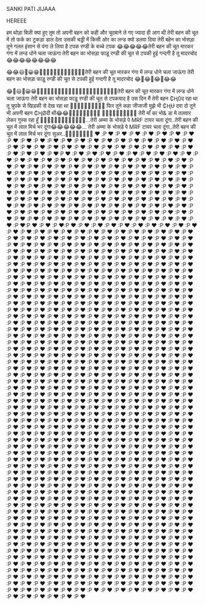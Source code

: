 SANKI PATI JIJAAA

HEREEE

हम थोड़ा बिज़ी क्या हुए तुम तो अपनी बहन को कही और चुदबाने ले  गए ज्यादा ही आग थी तेरी बहन की चूत में तो फर्क का टुकड़ा डाल देता उसकी चड्डी में किसी ओर का लन्ड क्यो डलवा दिया तेरी बहेन का भोसड़ा तूने गलत इंसान से पंगा ले लिया है टपक रण्डी के बच्चे टपक 😂😂😂😂😂तेरी बहन की चूत मारकर गंगा में लन्ड धोने चला जाऊंगा तेरी बहन का भोसड़ा फाड़ू रण्डी की चूत से टपकी हुई गन्दगी है तू मादरचोद 😂😂😂😂😂😂😂😂

😂😂😃🤣😀😁🤣🤣🤣🤣🤣🤣🤣🤣🤣🤣🤣🤣🤣तेरी बहन की चूत मारकर गंगा में लन्ड धोने चला जाऊंगा तेरी बहन का भोसड़ा फाड़ू रण्डी की चूत से टपकी हुई गन्दगी है तू मादरचोद 😂🤣😂🤣😂🤣😂😂

😂🤣😃🤣😀😁🌴🌴🌴🌴🌴🌴🌴🌴🌴🍀🍀🍀🍀🍀🔤🆎🌴🌴🔤🌴🆎🌴🏴तेरी बहन की चूत मारकर गंगा में लन्ड धोने चला जाऊंगा तेरी बहन का भोसड़ा फाड़ू रण्डी की चूत से टपकयाद है उस दिन मैं तेरी बहन ₵Ⱨ0द रहा था तू चुपके से खिड़की से देख रहा था
👺👺👺👺👺👺👺👾👾👾
 फिर तूने कहा जीजाजी मुझे भी ₵ⱧɄ दवा दो तूने भी अपनी बहन ₵ⱧØदी थी😂😂🐯🐷🤣🐽🤣🐷🐽🐸🐒
👿👾👿👾👿👾👿👾👿👾
तेरी माँ का भो& डा मे तलवार लेकर गुस्स रहा हूँ  👺🤣👺🤣👺🤣👺👺🤣👺🤣👺🤣...तेरी अम्मा के भोसड़े पे MRF टायर चला दूंगा..तेरी बहन की चुत में लाल मिर्च भर दूंगा😂😂😂😂😂... तेरी अम्मा के भोसड़े पे MRF टायर चला दूंगा..तेरी बहन की चुत में लाल मिर्च भर दूंगा सुअर..🐽🐷🤣🐽🤣🐷🤣🐽
♥ :P ♥ :P ♥ :P ♥ :P ♥ :P ♥ :P ♥ :P ♥ :P ♥ :P ♥ :P ♥ :P ♥ :P ♥ :P ♥ :P ♥ :P ♥ :P ♥ :P ♥ :P ♥ :P ♥ :P ♥ :P ♥ :P ♥ :P ♥ :P ♥ :P ♥ :P ♥ :P ♥ :P ♥ :P ♥ :P ♥ :P ♥ :P ♥ :P ♥ :P ♥ :P ♥ :P ♥ :P ♥ :P ♥ :P ♥ P ♥ :P ♥ :P ♥ :P ♥ :P ♥ :P ♥ :P ♥ :P ♥ :P ♥ :P ♥ :P ♥ :P ♥ :P ♥ :P ♥ :P ♥ :P ♥ :P ♥ :P ♥ :P ♥ :P ♥ :P ♥ :P ♥ :P ♥ :P ♥ :P ♥ :P ♥ :P ♥ :P ♥ :P ♥ :P ♥ :P ♥ :P ♥ :P ♥ :P ♥ :P ♥ :P ♥ :P ♥ :P ♥ :P ♥ :P ♥ :P ♥ :P ♥ :P ♥ :P ♥ :P ♥ :P ♥ :P ♥ :P ♥ :P ♥ :P ♥ :P ♥ :P ♥ :P ♥ :P ♥ :P ♥ :P ♥ :P ♥ :P ♥ :P ♥ :P ♥ :P ♥ :P ♥ :P ♥ :P ♥ :P ♥ :P ♥ :P ♥ :P ♥ :P ♥ :P ♥ :P ♥ :P ♥ :P ♥ :P ♥ :P ♥ :P ♥ :P ♥ :P ♥ :P ♥ :P ♥ :P ♥ :P ♥ :P ♥ :P ♥ :P ♥ :P ♥ :P ♥ :P ♥ :P ♥ :P ♥ :P ♥ :P ♥ :P ♥ :P ♥ :P ♥ :P ♥ :P ♥ :P ♥ :P ♥ :P ♥ :P ♥ :P ♥ :P ♥ :P ♥ :P ♥ :P ♥ :P ♥ :P ♥ :P ♥ :P ♥ :P ♥ :P ♥ :P ♥ :P ♥ :P ♥ :P ♥ :P ♥ :P ♥ :P ♥ :P ♥ :P ♥ :P ♥ :P ♥ :P ♥ :P ♥ :P ♥ :P ♥ :P ♥ :P ♥ :P ♥ :P ♥ :P ♥ :P ♥ :P ♥ :P ♥ :P ♥ :P ♥ :P ♥ :P ♥ :P ♥ :P ♥ :P ♥ :P ♥ :P ♥ :P ♥ :P ♥ :P ♥ :P ♥ :P ♥ :P ♥ :P ♥ :P ♥:P ♥ :P ♥ :P ♥:P ♥ :P ♥ :P ♥ :P ♥ :P ♥ :P ♥ :P ♥ :P ♥ :P ♥ :P ♥ :P ♥ :P ♥ :P ♥ :P ♥ :P ♥ :P ♥ :P ♥ :P ♥ :P ♥ :P ♥ :P ♥ :P ♥ :P ♥ :P ♥ :P ♥ :P ♥ :P ♥ :P ♥ :P ♥ :P ♥ :P ♥ :P ♥ :P ♥ :P ♥ :P ♥ :P ♥ :P ♥ :P ♥ :P ♥ :P ♥ :P ♥ :P ♥ :P ♥ :P ♥ :P ♥ :P ♥ :P ♥ :P ♥ :P ♥ :P ♥ :P ♥ :P ♥ :P ♥ :P ♥ :P ♥ :P ♥ :P ♥ :P ♥ :P ♥ :P ♥ :P ♥ :P ♥ :P ♥ :P ♥ :P ♥ :P ♥ :P ♥ :P ♥ :P ♥ :P ♥ :P ♥ :P ♥ :P ♥ :P ♥ :P ♥ :P ♥ :P ♥ :P ♥ :P ♥ :P ♥ :P ♥ :P ♥ :P ♥ :P ♥ :P ♥ :P ♥ :P ♥ :P ♥ :P ♥ :P ♥ :P ♥ :P ♥ :P ♥ :P ♥ :P ♥ :P ♥ :P ♥ :P ♥ :P ♥ :P ♥ :P ♥ :P ♥ :P ♥ :P ♥ :P ♥ :P ♥ :P ♥ :P ♥ :P ♥ :P ♥ :P ♥ :P ♥ :P ♥ :P ♥ :P ♥ :P ♥ :P ♥ :P ♥ :P ♥ :P ♥ :P ♥ :P ♥ :P ♥ :P ♥ :P ♥ :P ♥ :P ♥ :P ♥ :P ♥ :P ♥ :P ♥ :P ♥ :P ♥ :P ♥ :P ♥ :P ♥ :P ♥ :P ♥ :P ♥ :P ♥ :P ♥ :P ♥ :P ♥ :P ♥ :P ♥ :P ♥ :P ♥ :P ♥ :P ♥ :P ♥ :P ♥ :P ♥ :P ♥ :P ♥ :P ♥ :P ♥ :P ♥ :P ♥ :P ♥ :P ♥ :P ♥ :P ♥ :P ♥ :P ♥ :P ♥ :P ♥ :P ♥ :P ♥ :P ♥ :P ♥ :P ♥ :P ♥ :P ♥ :P ♥ :P ♥ :P ♥ :P ♥ :P ♥ :P ♥ :P ♥ :P ♥ :P ♥ :P ♥ :P ♥ :P ♥ :P ♥ :P ♥ :P ♥ :P ♥ :P ♥ :P ♥ :P ♥ :P ♥ :P ♥ :P ♥ :P ♥ :P ♥ :P ♥ :P ♥ :P ♥ :P ♥ :P ♥ :P ♥ :P ♥ :P ♥ :P ♥ :P ♥ :P ♥ :P ♥ :P ♥ :P ♥ :P ♥ :P ♥ :P ♥ :P ♥ :P ♥ :P ♥ :P ♥ :P ♥ :P ♥ :P ♥ :P ♥ :P ♥ :P ♥ :P ♥ :P ♥ :P ♥ :P ♥ :P ♥ :P ♥ :P ♥ :P ♥ :P ♥ :P ♥ :P ♥ :P ♥ :P ♥ :P ♥ :P ♥ :P ♥ :P ♥ :P ♥ :P ♥ :P ♥ :P ♥ :P ♥ :P ♥ :P ♥ :P ♥ :P ♥ :P ♥ :P ♥ :P ♥ :P ♥ :P ♥ :P ♥ :P ♥ :P ♥ :P ♥ :P ♥ :P ♥ :P ♥ :P ♥ :P ♥ :P ♥ :P ♥ :P ♥ :P ♥ :P ♥ :P ♥ :P ♥ :P ♥ :P ♥ :P ♥ :P ♥ :P ♥ :P ♥ :P ♥ :P ♥ :P ♥ :P ♥ :P ♥ :P ♥ :P ♥ :P ♥ :P ♥ :P ♥ :P ♥ :P ♥ :P ♥ :P ♥ :P ♥ :P ♥ :P ♥ :P ♥ :P ♥ :P ♥ :P ♥ :P ♥ :P ♥ :P ♥ :P ♥ :P ♥ :P ♥ :P ♥ :P ♥ :P ♥ :P ♥ :P ♥ :P ♥ :P ♥ :P ♥ :P ♥ :P ♥ :P ♥ :P ♥ :P ♥ :P ♥ :P ♥ :P ♥ :P ♥ :P ♥ :P ♥ :P ♥ :P ♥ :P ♥ :P ♥ :P ♥ :P ♥ :P ♥ :P ♥ :P ♥ :P ♥ :P ♥ :P ♥ :P ♥ :P ♥ :P ♥ :P ♥ :P ♥ :P ♥ :P ♥ :P ♥ :P ♥ :P ♥ :P ♥ :P ♥ :P ♥ :P ♥ :P ♥ :P ♥ :P ♥ :P ♥ :P ♥ :P ♥ :P ♥ :P ♥ :P ♥ :P ♥ :P ♥ :P ♥ :P ♥ :P ♥ :P ♥ :P ♥ :P ♥ :P ♥ :P ♥ :P ♥ :P ♥ :P ♥ :P ♥ :P ♥ :P ♥ :P ♥ :P ♥ :P ♥ :P ♥ :P ♥ :P ♥ :P ♥ :P ♥ :P ♥ :P ♥ :P ♥ :P ♥ :P ♥ :P ♥ :P ♥ :P ♥ :P ♥ :P ♥ :P ♥ :P ♥ :P ♥ :P ♥ :P ♥ :P ♥ :P ♥ :P ♥ :P ♥ :P ♥ :P ♥ :P ♥ :P ♥ :P ♥ :P ♥ :P ♥ :P ♥ :P ♥ :P ♥ :P ♥ :P ♥ :P ♥ :P ♥ :P ♥ :P ♥ :P ♥ :P ♥ :P ♥ :P ♥ :P ♥ :P ♥ :P ♥ :P ♥ :P ♥ :P ♥ :P ♥ :P ♥ :P ♥ :P ♥ :P ♥ :P ♥ :P ♥ :P ♥ :P ♥ :P ♥ :P ♥ :P ♥ :P ♥ :P ♥ :P ♥ :P ♥ :P ♥ :P ♥ :P ♥ :P ♥ :P ♥ :P ♥ :P ♥ :P ♥ :P ♥ :P ♥ :P ♥ :P ♥ :P ♥ :P ♥ :P ♥ :P ♥ :P ♥ :P ♥ :P ♥ :P ♥ :P ♥ :P ♥ :P ♥ :P ♥ :P ♥ :P ♥ :P ♥ :P ♥ :P ♥ :P ♥ :P ♥ :P ♥ :P ♥ :P ♥ :P ♥ :P ♥ :P ♥ :P ♥ :P ♥ :P ♥ :P ♥ :P ♥ :P ♥ :P ♥ :P ♥ :P ♥ :P ♥ :P ♥ :P ♥ :P ♥ :P ♥ :P ♥ :P ♥ :P ♥ :P ♥ :P ♥ :P ♥ :P ♥ :P ♥ :P ♥ :P ♥ :P ♥ :P ♥ :P ♥ :P ♥ :P ♥ :P ♥ :P ♥ :P ♥ :P ♥ :P ♥ :P ♥ :P ♥ :P ♥ :P ♥ :P ♥ :P ♥ :P ♥ :P ♥ :P ♥ :P ♥ :P ♥ :P ♥ :P ♥ :P ♥ :P ♥ :P ♥ :P ♥ :P ♥ :P ♥ :P ♥ :P ♥ :P ♥ :P ♥ :P ♥ :P ♥ :P ♥ :P ♥ :P ♥ :P ♥ :P ♥ :P ♥ :P ♥ :P ♥ :P ♥ :P ♥ :P ♥ :P ♥ :P ♥ :P ♥ :P ♥ :P ♥ :P ♥ :P ♥ :P ♥ :P ♥ :P ♥ :P ♥ :P ♥ :P ♥ :P ♥ :P ♥ :P ♥ :P ♥ :P ♥ :P ♥ :P ♥ :P ♥ :P ♥ :P ♥ :P ♥ :P ♥ :P ♥ :P ♥ :P ♥ :P ♥ :P ♥ :P ♥ :P ♥ :P ♥ :P ♥ :P ♥ :P ♥ :P ♥ :P ♥ :P ♥ :P ♥ :P ♥ :P ♥ :P ♥ :P ♥ :P ♥ :P ♥ :P ♥ :P ♥ :P ♥ :P ♥ :P ♥ :P ♥ :P ♥ :P ♥ :P ♥ :P ♥ :P ♥ :P ♥ :P ♥ :P ♥ :P ♥ :P ♥ :P ♥ :P ♥ :P ♥ :P ♥ :P ♥ :P ♥ :P ♥ :P ♥ :P ♥ :P ♥ :P ♥ :P ♥ :P ♥ :P ♥ :P ♥ :P ♥ :P ♥ :P ♥ :P ♥ :P ♥ :P ♥ :P ♥ :P ♥ :P ♥ :P ♥ :P ♥ :P ♥ :P ♥ :P ♥ :P ♥ :P ♥ :P ♥ :P ♥ :P ♥ :P ♥ :P ♥ :P ♥ :P ♥ :P ♥ :P ♥ :P ♥ :P ♥ :P ♥ :P ♥ :P ♥ :P ♥ :P ♥ :P ♥ :P ♥ :P ♥ :P ♥ :P ♥ :P ♥ :P ♥ :P ♥ :P ♥ :P ♥ :P ♥ :P ♥ :P ♥ :P ♥ :P ♥ :P ♥ :P ♥ :P ♥ :P ♥ :P ♥ :P ♥ :P ♥ :P ♥ :P ♥ :P ♥ :P ♥ :P ♥ :P ♥ :P ♥ :P ♥ :P ♥ :P ♥ :P ♥ :P ♥ :P ♥ :P ♥ :P ♥ :P ♥ :P ♥ :P ♥ :P ♥ :P ♥ :P ♥ :P ♥ :P ♥ :P ♥ :P ♥ :P ♥ :P ♥ :P ♥ :P ♥ :P ♥ :P ♥ :P ♥ :P ♥ :P ♥ :P ♥ :P ♥ :P ♥ :P ♥ :P ♥ :P ♥ :P ♥ :P ♥ :P ♥ :P ♥ :P ♥ :P ♥ :P ♥ :P ♥ :P ♥ :P ♥ :P ♥ :P ♥ :P ♥ :P ♥ :P ♥ :P ♥ :P ♥ :P ♥ :P ♥ :P ♥ :P ♥ :P ♥ :P ♥ :P ♥ :P ♥ :P ♥ :P ♥ :P ♥ :P ♥ :P ♥ :P ♥ :P ♥ :P ♥ :P ♥ :P ♥ :P ♥ :P ♥ :P ♥ :P ♥ :P ♥ :P ♥ :P ♥ :P ♥ :P ♥ :P ♥ :P ♥ :P ♥ :P ♥ :P ♥ :P ♥ :P ♥ :P ♥ :P ♥ :P ♥ :P ♥ :P ♥ :P ♥ :P ♥ :P ♥ :P ♥ :P ♥ :P ♥ :P ♥ :P ♥ :P ♥ :P ♥ :P ♥ :P ♥ :P ♥ :P ♥ :P ♥ :P ♥ :P ♥ :P ♥ :P ♥ :P ♥ :P ♥ :P ♥ :P ♥
